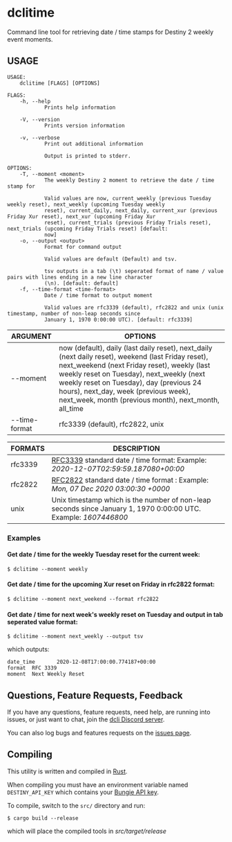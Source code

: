 # dclitime

Command line tool for retrieving date / time stamps for Destiny 2 weekly event moments.

## USAGE
```
USAGE:
    dclitime [FLAGS] [OPTIONS]

FLAGS:
    -h, --help       
            Prints help information

    -V, --version    
            Prints version information

    -v, --verbose    
            Print out additional information
            
            Output is printed to stderr.

OPTIONS:
    -T, --moment <moment>              
            The weekly Destiny 2 moment to retrieve the date / time stamp for
            
            Valid values are now, current_weekly (previous Tuesday weekly reset), next_weekly (upcoming Tuesday weekly
            reset), current_daily, next_daily, current_xur (previous Friday Xur reset), next_xur (upcoming Friday Xur
            reset), current_trials (previous Friday Trials reset), next_trials (upcoming Friday Trials reset) [default:
            now]
    -o, --output <output>              
            Format for command output
            
            Valid values are default (Default) and tsv.
            
            tsv outputs in a tab (\t) seperated format of name / value pairs with lines ending in a new line character
            (\n). [default: default]
    -f, --time-format <time-format>    
            Date / time format to output moment
            
            Valid values are rfc3339 (default), rfc2822 and unix (unix timestamp, number of non-leap seconds since
            January 1, 1970 0:00:00 UTC). [default: rfc3339]
```

| ARGUMENT | OPTIONS |
|---|---|
| --moment | now (default), daily (last daily reset), next_daily (next daily reset), weekend (last Friday reset), next_weekend (next Friday reset), weekly (last weekly reset on Tuesday), next_weekly (next weekly reset on Tuesday), day (previous 24 hours), next_day, week (previous week), next_week, month (previous month), next_month, all_time |
| --time-format | rfc3339 (default), rfc2822, unix |



| FORMATS | DESCRIPTION |
|---|---|
| rfc3339 | [RFC3339](https://tools.ietf.org/html/rfc3339) standard date / time format: Example: *2020-12-07T02:59:59.187080+00:00* |
| rfc2822 | [RFC2822](https://tools.ietf.org/html/rfc2822) standard date / time format : Example: *Mon, 07 Dec 2020 03:00:30 +0000*
| unix | Unix timestamp which is the number of non-leap seconds since January 1, 1970 0:00:00 UTC. Example: *1607446800* |



### Examples

#### Get date / time for the weekly Tuesday reset for the current week:
```
$ dclitime --moment weekly
```

#### Get date / time for the upcoming Xur reset on Friday in rfc2822 format:
```
$ dclitime --moment next_weekend --format rfc2822
```

#### Get date / time for next week's weekly reset on Tuesday and output in tab seperated value format:
```
$ dclitime --moment next_weekly --output tsv
```

which outputs:

```
date_time       2020-12-08T17:00:00.774187+00:00
format  RFC 3339
moment  Next Weekly Reset
```

## Questions, Feature Requests, Feedback

If you have any questions, feature requests, need help, are running into issues, or just want to chat, join the [dcli Discord server](https://discord.gg/2Y8bV2Mq3p).

You can also log bugs and features requests on the [issues page](https://github.com/mikechambers/dcli/issues).


## Compiling

This utility is written and compiled in [Rust](https://www.rust-lang.org/).

When compiling you must have an environment variable named `DESTINY_API_KEY` which contains your [Bungie API key](https://www.bungie.net/en/Application).

To compile, switch to the `src/` directory and run:

```
$ cargo build --release
```

which will place the compiled tools in *src/target/release*
